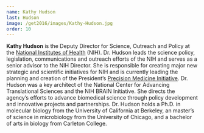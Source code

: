 ```yaml
---
name: Kathy Hudson
last: Hudson
image: /get2016/images/Kathy-Hudson.jpg
order: 10
---
```


**Kathy Hudson** is the Deputy Director for Science, Outreach and Policy at the [National Institutes of Health](http://www.nih.gov/) (NIH). Dr. Hudson leads the science policy, legislation, communications and outreach efforts of the NIH and serves as a senior advisor to the NIH Director. She is responsible for creating major new strategic and scientific initiatives for NIH and is currently leading the planning and creation of the President’s [Precision Medicine Initiative](https://www.nih.gov/precision-medicine-initiative-cohort-program). Dr. Hudson was a key architect of the National Center for Advancing Translational Sciences and the NIH BRAIN Initiative. She directs the agency’s efforts to advance biomedical science through policy development and innovative projects and partnerships. Dr. Hudson holds a Ph.D. in molecular biology from the University of California at Berkeley, an master’s of science in microbiology from the University of Chicago, and a bachelor of arts in biology from Carleton College.
